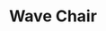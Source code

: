 ---
layout: project
active: false
permalink: /wave_chair/
title: "Wave Chair"
client:
description: "Dining chair combining dinning furniture aesthetics and ergonomics of good sitting."
challenge: "Bad posture affects our digestion. Dining room chairs are designed primarily with aesthetics in mind. Task chairs are built and look like ergonomic devices. The challenge was to create a chair that combined both good aesthetics and proper ergonomic support."
result: "Wave Chair is a good balance of pleasant ergonomics and dining room aesthetics. Sitting on Wave Chair decompresses the abdominal area and aides with proper digestion and enjoinment of the meal."
services:
 - "research (market, ergonomics)"
 - "ideation"
 - "prototyping"
 - "3D CAD"
main_image: "/assets/images/ideas/wave_chair/main.jpg"
images:
 - "/assets/images/ideas/wave_chair/01.jpg"
 - "/assets/images/ideas/wave_chair/02.jpg"
 - "/assets/images/ideas/wave_chair/03.jpg"
---